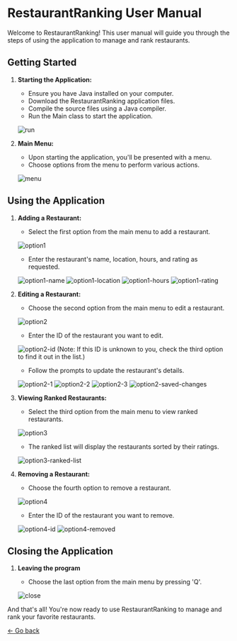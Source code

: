 # RestaurantRanking User Manual

Welcome to RestaurantRanking! This user manual will guide you through the steps of using the application to manage and rank restaurants.

## Getting Started

1. **Starting the Application:**

   - Ensure you have Java installed on your computer.
   - Download the RestaurantRanking application files.
   - Compile the source files using a Java compiler.
   - Run the Main class to start the application.

   ![run](/images/run.png)

2. **Main Menu:**

   - Upon starting the application, you'll be presented with a menu.
   - Choose options from the menu to perform various actions.

   ![menu](/images/menu.png)

## Using the Application

1. **Adding a Restaurant:**

   - Select the first option from the main menu to add a restaurant.

   ![option1](/images/option1.png)

   - Enter the restaurant's name, location, hours, and rating as requested.

   ![option1-name](/images/op1/option1-name.png)
   ![option1-location](/images/op1/option1-location.png)
   ![option1-hours](/images/op1/option1-hours.png)
   ![option1-rating](/images/op1/option1-rating.png)

2. **Editing a Restaurant:**

   - Choose the second option from the main menu to edit a restaurant.

   ![option2](/images/op2/option2.png)

   - Enter the ID of the restaurant you want to edit.

   ![option2-id](/images/op2/option2-id.png)
   (Note: If this ID is unknown to you, check the third option to find it out in the list.)

   - Follow the prompts to update the restaurant's details.

   ![option2-1](/images/op2/option2-1.png)
   ![option2-2](/images/op2/option2-2.png)
   ![option2-3](/images/op2/option2-3.png)
   ![option2-saved-changes](/images/op2/option2-saved-changes.png)

3. **Viewing Ranked Restaurants:**

   - Select the third option from the main menu to view ranked restaurants.

   ![option3](/images/op3/option3.png)

   - The ranked list will display the restaurants sorted by their ratings.

   ![option3-ranked-list](/images/op3/option3-ranked-list.png)

4. **Removing a Restaurant:**

   - Choose the fourth option to remove a restaurant.

   ![option4](/images/op4/option4.png)

   - Enter the ID of the restaurant you want to remove.

   ![option4-id](/images/op4/option4-id.png)
   ![option4-removed](/images/op4/removed.png)

## Closing the Application

1. **Leaving the program**

   - Choose the last option from the main menu by pressing 'Q'.

   ![close](/images/close.png)

And that's all! You're now ready to use RestaurantRanking to manage and rank your favorite restaurants.

[<- Go back](/README.md)

